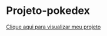 # Projeto-pokedex
 <p>
    <a href="https://mateus-s-quintanilha.github.io/Projeto-pokedex/index.html" target="_blank">Clique aqui para visualizar meu projeto</a>
 </p>
